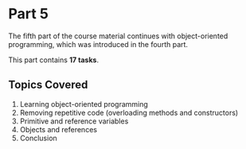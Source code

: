 # Part 5

The fifth part of the course material continues with object-oriented programming, which was introduced in the fourth part.

This part contains **17 tasks**.

## Topics Covered

1. Learning object-oriented programming  
2. Removing repetitive code (overloading methods and constructors)  
3. Primitive and reference variables  
4. Objects and references  
5. Conclusion
